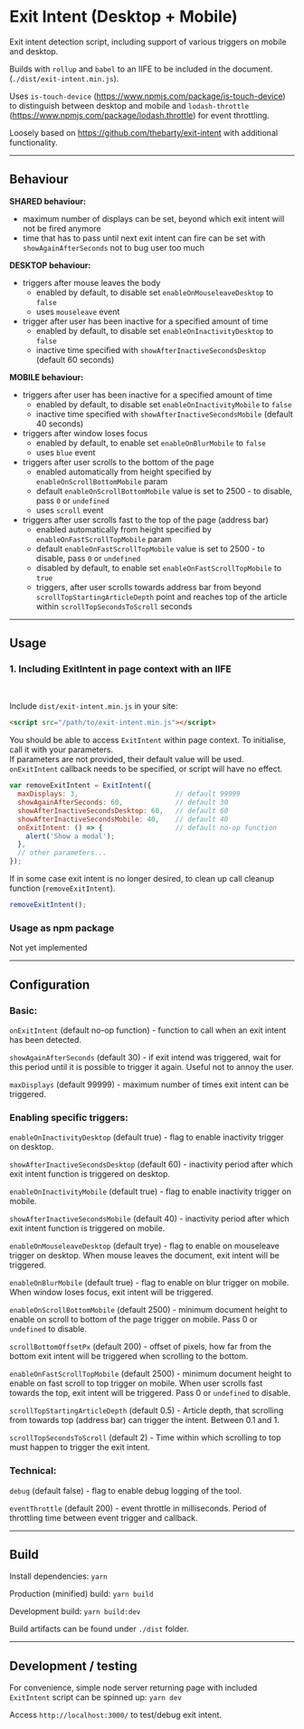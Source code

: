 # Exit Intent (Desktop + Mobile)

Exit intent detection script, including support of various triggers on mobile and desktop.  

Builds with `rollup` and `babel` to an IIFE to be included in the document. (`./dist/exit-intent.min.js`).

Uses `is-touch-device` (https://www.npmjs.com/package/is-touch-device) to distinguish between desktop and mobile and `lodash-throttle` (https://www.npmjs.com/package/lodash.throttle) for event throttling.

Loosely based on https://github.com/thebarty/exit-intent with additional functionality.

<hr />

## Behaviour

**SHARED behaviour:**

- maximum number of displays can be set, beyond which exit intent will not be fired anymore
- time that has to pass until next exit intent can fire can be set with `showAgainAfterSeconds` not to bug user too much

**DESKTOP behaviour:**

- triggers after mouse leaves the body
  - enabled by default, to disable set `enableOnMouseleaveDesktop` to `false`
  - uses `mouseleave` event
- trigger after user has been inactive for a specified amount of time
  - enabled by default, to disable set `enableOnInactivityDesktop` to `false`
  - inactive time specified with `showAfterInactiveSecondsDesktop` (default 60 seconds)

**MOBILE behaviour:**

- triggers after user has been inactive for a specified amount of time
  - enabled by default, to disable set `enableOnInactivityMobile` to `false`
  - inactive time specified with `showAfterInactiveSecondsMobile` (default 40 seconds)
- triggers after window loses focus
  - enabled by default, to enable set `enableOnBlurMobile` to `false`
  - uses `blue` event
- triggers after user scrolls to the bottom of the page
  - enabled automatically from height specified by `enableOnScrollBottomMobile` param
  - default `enableOnScrollBottomMobile` value is set to 2500 - to disable, pass `0` or `undefined`
  - uses `scroll` event
- triggers after user scrolls fast to the top of the page (address bar)
  - enabled automatically from height specified by `enableOnFastScrollTopMobile` param
  - default `enableOnFastScrollTopMobile` value is set to 2500 - to disable, pass `0` or `undefined`
  - disabled by default, to enable set `enableOnFastScrollTopMobile` to `true`
  - triggers, after user scrolls towards address bar from beyond `scrollTopStartingArticleDepth` point and reaches top of the article within `scrollTopSecondsToScroll` seconds

<hr />

## Usage

### 1. Including ExitIntent in page context with an IIFE

<br />

Include `dist/exit-intent.min.js` in your site:

```html
<script src="/path/to/exit-intent.min.js"></script>
```

You should be able to access `ExitIntent` within page context. To initialise, call it with your parameters.  
If parameters are not provided, their default value will be used.  
`onExitIntent` callback needs to be specified, or script will have no effect.

```js
var removeExitIntent = ExitIntent({
  maxDisplays: 3,                        // default 99999
  showAgainAfterSeconds: 60,             // default 30
  showAfterInactiveSecondsDesktop: 60,   // default 60
  showAfterInactiveSecondsMobile: 40,    // default 40
  onExitIntent: () => {                  // default no-op function
    alert('Show a modal');
  },
  // other parameters...
});
```

If in some case exit intent is no longer desired, to clean up call cleanup function (`removeExitIntent`).

```js
removeExitIntent();
```

### Usage as npm package

Not yet implemented

<hr />

## Configuration

### Basic:

`onExitIntent` (default no-op function) - function to call when an exit intent has been detected.

`showAgainAfterSeconds` (default 30) - if exit intend was triggered, wait for this period until it is possible to trigger it again. Useful not to annoy the user.

`maxDisplays` (default 99999) - maximum number of times exit intent can be triggered.

### Enabling specific triggers:

`enableOnInactivityDesktop` (default true) - flag to enable inactivity trigger on desktop.

`showAfterInactiveSecondsDesktop` (default 60) - inactivity period after which exit intent function is triggered on desktop.

`enableOnInactivityMobile` (default true) - flag to enable inactivity trigger on mobile.

`showAfterInactiveSecondsMobile` (default 40) - inactivity period after which exit intent function is triggered on mobile.

`enableOnMouseleaveDesktop` (default trye) - flag to enable on mouseleave trigger on desktop. When mouse leaves the document, exit intent will be triggered.

`enableOnBlurMobile` (default true) - flag to enable on blur trigger on mobile. When window loses focus, exit intent will be triggered.

`enableOnScrollBottomMobile` (default 2500) - minimum document height to enable on scroll to bottom of the page trigger on mobile. Pass 0 or `undefined` to disable.

`scrollBottomOffsetPx` (default 200) - offset of pixels, how far from the bottom exit intent will be triggered when scrolling to the bottom.

`enableOnFastScrollTopMobile` (default 2500) - minimum document height to enable on fast scroll to top trigger on mobile. When user scrolls fast towards the top, exit intent will be triggered. Pass 0 or `undefined` to disable.

`scrollTopStartingArticleDepth` (default 0.5) - Article depth, that scrolling from towards top (address bar) can trigger the intent. Between 0.1 and 1.

`scrollTopSecondsToScroll` (default 2) - Time within which scrolling to top must happen to trigger the exit intent.

### Technical:

`debug` (default false) - flag to enable debug logging of the tool.

`eventThrottle` (default 200) - event throttle in milliseconds. Period of throttling time between event trigger and callback.

<hr />

## Build

Install dependencies: `yarn`

Production (minified) build: `yarn build`

Development build: `yarn build:dev`

Build artifacts can be found under `./dist` folder.


<hr />

## Development / testing

For convenience, simple node server returning page with included `ExitIntent` script can be spinned up: `yarn dev`

Access `http://localhost:3000/` to test/debug exit intent.
